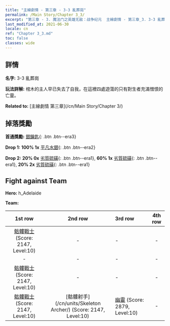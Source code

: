 ```yaml
---
title: "主線劇情 - 第三章 - 3-3 亂葬崗"
permalink: /Main Story/Chapter 3_3/
excerpt: "第三章 - 3. 魔法门之英雄无敌：战争纪元  主線劇情 - 第三章_3. 3-3 亂葬崗"
last_modified_at: 2021-06-30
locale: cn
ref: "Chapter 3_3.md"
toc: false
classes: wide
---
```


## 詳情

 **名字:** 3-3 亂葬崗

 **玩法詳解:** 棺木的主人早已失去了自我，在這裡四處遊蕩的只有對生者充滿憎恨的亡靈。

 **Related to:** [主線劇情 第三章](/cn/Main Story/Chapter 3/)

## 掉落獎勵

 **首通獎勵:** [銀鑰匙](/cn/Items/con_693/){: .btn .btn--era3}

 **Drop 1:** **100% 1x** [平凡水銀](/cn/Items/mat_8/){: .btn .btn--era2}

 **Drop 2:** **20% 0x** [劣質硫磺](/cn/Items/mat_3/){: .btn .btn--era1}, **60% 1x** [劣質硫磺](/cn/Items/mat_3/){: .btn .btn--era1}, **20% 2x** [劣質硫磺](/cn/Items/mat_3/){: .btn .btn--era1}


## Fight against Team
 **Hero:** h_Adelaide

 **Team:**


  | 1st row | 2nd row | 3rd row | 4th row |
  |:----:|:----:|:----|:----:|
  | [骷髏戰士](/cn/units/Skeleton/) (Score: 2147, Level:10)  | - | - | - |
  | - | - | - | - |
  | [骷髏戰士](/cn/units/Skeleton/) (Score: 2147, Level:10)  | - | - | - |
  | [骷髏戰士](/cn/units/Skeleton/) (Score: 2147, Level:10)  | [骷髏射手](/cn/units/Skeleton Archer/) (Score: 2147, Level:10)  | [幽靈](/cn/units/Wight/) (Score: 2879, Level:10)  | - |


